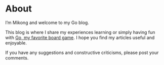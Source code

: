 # About

I’m Mikong and welcome to my Go blog.

This blog is where I share my experiences learning or simply having fun with [Go, my favorite board game](http://en.wikipedia.org/wiki/Go_board_game). I hope you find my articles useful and enjoyable.

If you have any suggestions and constructive criticisms, please post your comments.
